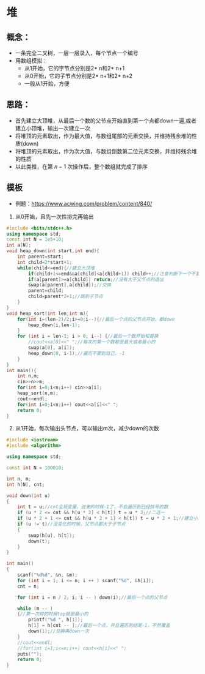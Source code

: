 # 堆
## 概念：
  * 一条完全二叉树，一层一层录入，每个节点一个编号
  * 用数组模拟：
    *  从1开始，它的字节点分别是2* n和2* n+1
    *  从0开始，它的子节点分别是2* n+1和2* n+2
    * 一般从1开始，方便
## 思路：
  * 首先建立大顶堆，从最后一个数的父节点开始直到第一个点都down一遍,或者建立小顶堆，输出一次建立一次
  * 将堆顶的元素取出，作为最大值，与数组尾部的元素交换，并维持残余堆的性质(down)
  * 将堆顶的元素取出，作为次大值，与数组倒数第二位元素交换，并维持残余堆的性质
  * 以此类推，在第 𝑛 − 1 次操作后，整个数组就完成了排序
## 模板
* 例题：https://www.acwing.com/problem/content/840/
1. 从0开始，且先一次性排完再输出
```c++
#include <bits/stdc++.h>
using namespace std;
const int N = 1e5+10;
int a[N];
void heap_down(int start,int end){
    int parent=start;
    int child=2*start+1;
    while(child<=end){//建立大顶堆
        if(child+1<=end&&a[child]<a[child+1]) child++;//注意判断下一个不要超了
        if(a[parent]>=a[child]) return;//没有大于父节点的退出
        swap(a[parent],a[child]);//交换
        parent=child;
        child=parent*2+1;//跳到子节点
    }
}
void heap_sort(int len,int m){
    for(int i=(len-2)/2;i>=0;i--){//最后一个点的父节点开始，都down
        heap_down(i,len-1);
    }
    for (int i = len-1; i > 0; i--) {//最后一个数开始和首换
        //cout<<a[0]<<" ";//每次的第一个数都是最大或者最小的
        swap(a[0], a[i]);
        heap_down(0, i-1);//遍历不要到自己，-1
    }
}
int main(){
    int n,m;
    cin>>n>>m;
    for(int i=0;i<n;i++) cin>>a[i];
    heap_sort(n,m);
    cout<<endl;
    for(int i=0;i<n;i++) cout<<a[i]<<" ";
    return 0;
}
```
2. 从1开始，每次输出头节点，可以输出m次，减少down的次数
```c++
#include <iostream>
#include <algorithm>

using namespace std;

const int N = 100010;

int n, m;
int h[N], cnt;

void down(int u)
{
    int t = u;//cnt全局变量，进来的时候-1了，不会遍历到已经排号的数
    if (u * 2 <= cnt && h[u * 2] < h[t]) t = u * 2;//二选一
    if (u * 2 + 1 <= cnt && h[u * 2 + 1] < h[t]) t = u * 2 + 1;//建立小顶堆，输出一次，建立一次
    if (u != t)//没变化的时候，父节点都大于子节点
    {
        swap(h[u], h[t]);
        down(t);
    }
}

int main()
{
    scanf("%d%d", &n, &m);
    for (int i = 1; i <= n; i ++ ) scanf("%d", &h[i]);
    cnt = n;

    for (int i = n / 2; i; i -- ) down(i);//最后一个点的父节点

    while (m -- )
    {//第一次排的时候top就是最小的
        printf("%d ", h[1]);
        h[1] = h[cnt -- ];//最后一个点，并且遍历的结尾-1，不然覆盖
        down(1);//交换再down一次
    }
    //cout<<endl;
    //for(int i=1;i<=n;i++) cout<<h[i]<<" ";
    puts("");
    return 0;
}
```
